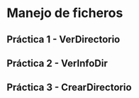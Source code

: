 # Manejo de ficheros
## Práctica 1 - VerDirectorio
## Práctica 2 - VerInfoDir
## Práctica 3 - CrearDirectorio
